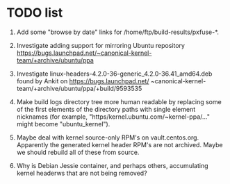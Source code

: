 # TODO list

1. Add some "browse by date" links for /home/ftp/build-results/pxfuse-*.

2. Investigate adding support for mirroring Ubuntu repository https://bugs.launchpad.net/~canonical-kernel-team/+archive/ubuntu/ppa

3. Investigate linux-headers-4.2.0-36-generic_4.2.0-36.41_amd64.deb found by Ankit on https://bugs.launchpad.net/ ~canonical-kernel-team/+archive/ubuntu/ppa/+build/9593535

4. Make build logs directory tree more human readable by replacing some of the first elements of the directory paths with single element nicknames (for example, "https/kernel.ubuntu.com/~kernel-ppa/..." might become "ubuntu_kernel").

5. Maybe deal with kernel source-only RPM's on vault.centos.org.  Apparently the generated kernel header RPM's are not archived.  Maybe we should rebuild all of these from source.

6. Why is Debian Jessie container, and perhaps others, accumulating kernel headerws that are not being removed?

